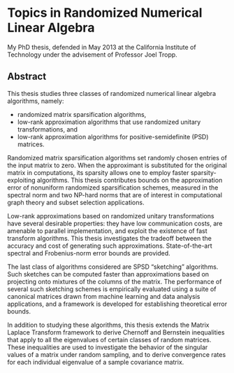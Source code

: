 Topics in Randomized Numerical Linear Algebra
=============================================

My PhD thesis, defended in May 2013 at the California Institute of Technology under the advisement of Professor Joel Tropp. 

Abstract
--------

This thesis studies three classes of randomized numerical linear algebra algorithms, namely: 
* randomized matrix sparsification algorithms, 
* low-rank approximation algorithms that use randomized unitary transformations, and 
* low-rank approximation algorithms for positive-semidefinite (PSD) matrices.

Randomized matrix sparsification algorithms set randomly chosen entries of the input matrix to zero. When the approximant is substituted for the original matrix in computations, its sparsity allows one to employ faster sparsity-exploiting algorithms. This thesis contributes bounds on the approximation error of nonuniform randomized sparsification schemes, measured in the spectral norm and two NP-hard norms that are of interest in computational graph theory and subset selection applications.

Low-rank approximations based on randomized unitary transformations have several desirable properties: they have low communication costs, are amenable to parallel implementation, and exploit the existence of fast transform algorithms. This thesis investigates the tradeoff between the accuracy and cost of generating such approximations. State-of-the-art spectral and Frobenius-norm error bounds are provided.

The last class of algorithms considered are SPSD “sketching” algorithms. Such sketches can be computed faster than approximations based on projecting onto mixtures of the columns of the matrix. The performance of several such sketching schemes is empirically evaluated using a suite of canonical matrices drawn from machine learning and data analysis applications, and a framework is developed for establishing theoretical error bounds.

In addition to studying these algorithms, this thesis extends the Matrix Laplace Transform framework to derive Chernoff and Bernstein inequalities that apply to all the eigenvalues of certain classes of random matrices. These inequalities are used to investigate the behavior of the singular values of a matrix under random sampling, and to derive convergence rates for each individual eigenvalue of a sample covariance matrix.
